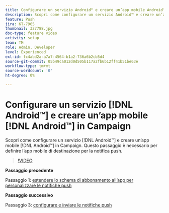 ```yaml
---
title: Configurare un servizio Android™ e creare un’app mobile Android™ in Campaign
description: Scopri come configurare un servizio Android™ e creare un’app mobile Android™ in Campaign.
feature: Push
jira: KT-7965
thumbnail: 327788.jpg
doc-type: feature video
activity: setup
team: TM
role: Admin, Developer
level: Experienced
exl-id: fc4abd2a-a7a7-4564-b1a2-736a6b2cb5d4
source-git-commit: 05b49ca012d0d505b117a2fb6b12ff41b51be63e
workflow-type: tm+mt
source-wordcount: '0'
ht-degree: 0%

---
```


# Configurare un servizio [!DNL Android™] e creare un’app mobile [!DNL Android™] in Campaign

Scopri come configurare un servizio [!DNL Android™] e creare un’app mobile [!DNL Android™] in Campaign. Questo passaggio è necessario per definire l’app mobile di destinazione per la notifica push.

>[!VIDEO](https://video.tv.adobe.com/v/327788?quality=12&learn=on)

**Passaggio precedente**

Passaggio 1: [estendere lo schema di abbonamento all’app per personalizzare le notifiche push](/help/tutorial-get-started-with-push-notifications-for-android/extend-the-app-subscription-schema.md)

**Passaggio successivo**

Passaggio 3: [configurare e inviare le notifiche push](/help/tutorial-get-started-with-push-notifications-for-android/configure-and-send-push-notifications.md)
